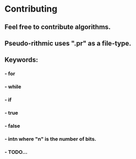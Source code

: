 # Contributing
## Feel free to contribute algorithms.
## Pseudo-rithmic uses ".pr" as a file-type.

## Keywords:
### - for
### - while
### - if
### - true
### - false
### - intn where "n" is the number of bits.
### - TODO...
